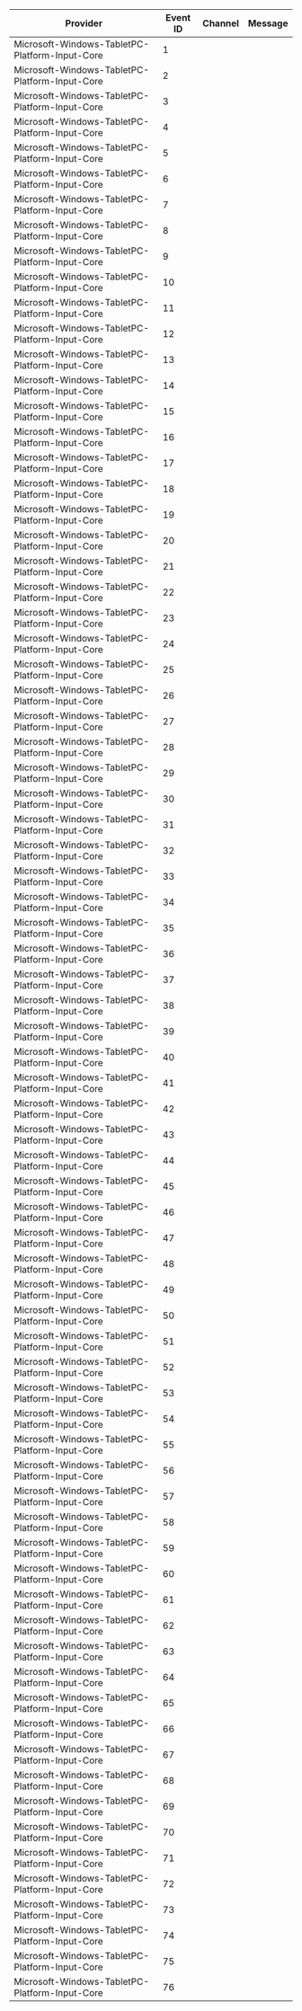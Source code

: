 Provider                                        |  Event ID  |  Channel  |  Message
------------------------------------------------|------------|-----------|---------
Microsoft-Windows-TabletPC-Platform-Input-Core  |  1         |           |
Microsoft-Windows-TabletPC-Platform-Input-Core  |  2         |           |
Microsoft-Windows-TabletPC-Platform-Input-Core  |  3         |           |
Microsoft-Windows-TabletPC-Platform-Input-Core  |  4         |           |
Microsoft-Windows-TabletPC-Platform-Input-Core  |  5         |           |
Microsoft-Windows-TabletPC-Platform-Input-Core  |  6         |           |
Microsoft-Windows-TabletPC-Platform-Input-Core  |  7         |           |
Microsoft-Windows-TabletPC-Platform-Input-Core  |  8         |           |
Microsoft-Windows-TabletPC-Platform-Input-Core  |  9         |           |
Microsoft-Windows-TabletPC-Platform-Input-Core  |  10        |           |
Microsoft-Windows-TabletPC-Platform-Input-Core  |  11        |           |
Microsoft-Windows-TabletPC-Platform-Input-Core  |  12        |           |
Microsoft-Windows-TabletPC-Platform-Input-Core  |  13        |           |
Microsoft-Windows-TabletPC-Platform-Input-Core  |  14        |           |
Microsoft-Windows-TabletPC-Platform-Input-Core  |  15        |           |
Microsoft-Windows-TabletPC-Platform-Input-Core  |  16        |           |
Microsoft-Windows-TabletPC-Platform-Input-Core  |  17        |           |
Microsoft-Windows-TabletPC-Platform-Input-Core  |  18        |           |
Microsoft-Windows-TabletPC-Platform-Input-Core  |  19        |           |
Microsoft-Windows-TabletPC-Platform-Input-Core  |  20        |           |
Microsoft-Windows-TabletPC-Platform-Input-Core  |  21        |           |
Microsoft-Windows-TabletPC-Platform-Input-Core  |  22        |           |
Microsoft-Windows-TabletPC-Platform-Input-Core  |  23        |           |
Microsoft-Windows-TabletPC-Platform-Input-Core  |  24        |           |
Microsoft-Windows-TabletPC-Platform-Input-Core  |  25        |           |
Microsoft-Windows-TabletPC-Platform-Input-Core  |  26        |           |
Microsoft-Windows-TabletPC-Platform-Input-Core  |  27        |           |
Microsoft-Windows-TabletPC-Platform-Input-Core  |  28        |           |
Microsoft-Windows-TabletPC-Platform-Input-Core  |  29        |           |
Microsoft-Windows-TabletPC-Platform-Input-Core  |  30        |           |
Microsoft-Windows-TabletPC-Platform-Input-Core  |  31        |           |
Microsoft-Windows-TabletPC-Platform-Input-Core  |  32        |           |
Microsoft-Windows-TabletPC-Platform-Input-Core  |  33        |           |
Microsoft-Windows-TabletPC-Platform-Input-Core  |  34        |           |
Microsoft-Windows-TabletPC-Platform-Input-Core  |  35        |           |
Microsoft-Windows-TabletPC-Platform-Input-Core  |  36        |           |
Microsoft-Windows-TabletPC-Platform-Input-Core  |  37        |           |
Microsoft-Windows-TabletPC-Platform-Input-Core  |  38        |           |
Microsoft-Windows-TabletPC-Platform-Input-Core  |  39        |           |
Microsoft-Windows-TabletPC-Platform-Input-Core  |  40        |           |
Microsoft-Windows-TabletPC-Platform-Input-Core  |  41        |           |
Microsoft-Windows-TabletPC-Platform-Input-Core  |  42        |           |
Microsoft-Windows-TabletPC-Platform-Input-Core  |  43        |           |
Microsoft-Windows-TabletPC-Platform-Input-Core  |  44        |           |
Microsoft-Windows-TabletPC-Platform-Input-Core  |  45        |           |
Microsoft-Windows-TabletPC-Platform-Input-Core  |  46        |           |
Microsoft-Windows-TabletPC-Platform-Input-Core  |  47        |           |
Microsoft-Windows-TabletPC-Platform-Input-Core  |  48        |           |
Microsoft-Windows-TabletPC-Platform-Input-Core  |  49        |           |
Microsoft-Windows-TabletPC-Platform-Input-Core  |  50        |           |
Microsoft-Windows-TabletPC-Platform-Input-Core  |  51        |           |
Microsoft-Windows-TabletPC-Platform-Input-Core  |  52        |           |
Microsoft-Windows-TabletPC-Platform-Input-Core  |  53        |           |
Microsoft-Windows-TabletPC-Platform-Input-Core  |  54        |           |
Microsoft-Windows-TabletPC-Platform-Input-Core  |  55        |           |
Microsoft-Windows-TabletPC-Platform-Input-Core  |  56        |           |
Microsoft-Windows-TabletPC-Platform-Input-Core  |  57        |           |
Microsoft-Windows-TabletPC-Platform-Input-Core  |  58        |           |
Microsoft-Windows-TabletPC-Platform-Input-Core  |  59        |           |
Microsoft-Windows-TabletPC-Platform-Input-Core  |  60        |           |
Microsoft-Windows-TabletPC-Platform-Input-Core  |  61        |           |
Microsoft-Windows-TabletPC-Platform-Input-Core  |  62        |           |
Microsoft-Windows-TabletPC-Platform-Input-Core  |  63        |           |
Microsoft-Windows-TabletPC-Platform-Input-Core  |  64        |           |
Microsoft-Windows-TabletPC-Platform-Input-Core  |  65        |           |
Microsoft-Windows-TabletPC-Platform-Input-Core  |  66        |           |
Microsoft-Windows-TabletPC-Platform-Input-Core  |  67        |           |
Microsoft-Windows-TabletPC-Platform-Input-Core  |  68        |           |
Microsoft-Windows-TabletPC-Platform-Input-Core  |  69        |           |
Microsoft-Windows-TabletPC-Platform-Input-Core  |  70        |           |
Microsoft-Windows-TabletPC-Platform-Input-Core  |  71        |           |
Microsoft-Windows-TabletPC-Platform-Input-Core  |  72        |           |
Microsoft-Windows-TabletPC-Platform-Input-Core  |  73        |           |
Microsoft-Windows-TabletPC-Platform-Input-Core  |  74        |           |
Microsoft-Windows-TabletPC-Platform-Input-Core  |  75        |           |
Microsoft-Windows-TabletPC-Platform-Input-Core  |  76        |           |